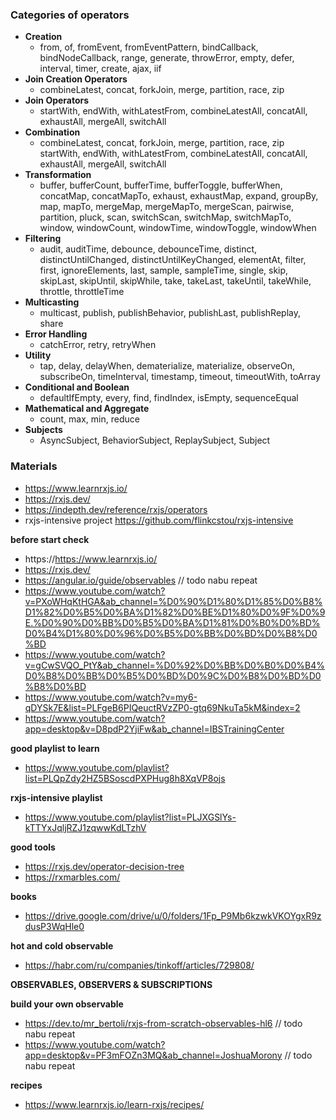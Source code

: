 ### Categories of operators

- **Creation**
    - from, of, fromEvent, fromEventPattern, bindCallback, bindNodeCallback, range, generate, throwError, empty, defer,
      interval, timer, create, ajax, iif
- **Join Creation Operators**
    - combineLatest, concat, forkJoin, merge, partition, race, zip
- **Join Operators**
    - startWith, endWith, withLatestFrom, combineLatestAll, concatAll, exhaustAll, mergeAll, switchAll
- **Combination**
    - combineLatest, concat, forkJoin, merge, partition, race, zip startWith, endWith, withLatestFrom, combineLatestAll,
      concatAll, exhaustAll, mergeAll, switchAll
- **Transformation**
    - buffer, bufferCount, bufferTime, bufferToggle, bufferWhen, concatMap, concatMapTo, exhaust, exhaustMap, expand,
      groupBy, map, mapTo, mergeMap, mergeMapTo, mergeScan, pairwise, partition, pluck, scan, switchScan, switchMap,
      switchMapTo, window, windowCount, windowTime, windowToggle, windowWhen
- **Filtering**
    - audit, auditTime, debounce, debounceTime, distinct, distinctUntilChanged, distinctUntilKeyChanged, elementAt,
      filter, first, ignoreElements, last, sample, sampleTime, single, skip, skipLast, skipUntil, skipWhile, take,
      takeLast, takeUntil, takeWhile, throttle, throttleTime
- **Multicasting**
    - multicast, publish, publishBehavior, publishLast, publishReplay, share
- **Error Handling**
    - catchError, retry, retryWhen
- **Utility**
    - tap, delay, delayWhen, dematerialize, materialize, observeOn, subscribeOn, timeInterval, timestamp, timeout,
      timeoutWith, toArray
- **Conditional and Boolean**
    - defaultIfEmpty, every, find, findIndex, isEmpty, sequenceEqual
- **Mathematical and Aggregate**
    - count, max, min, reduce
- **Subjects**
    - AsyncSubject, BehaviorSubject, ReplaySubject, Subject

### Materials

- https://www.learnrxjs.io/
- https://rxjs.dev/
- https://indepth.dev/reference/rxjs/operators
- rxjs-intensive project https://github.com/flinkcstou/rxjs-intensive

**before start check**

- https://https://www.learnrxjs.io/
- https://rxjs.dev/
- https://angular.io/guide/observables // todo nabu repeat
- https://www.youtube.com/watch?v=PXoWHqKtHGA&ab_channel=%D0%90%D1%80%D1%85%D0%B8%D1%82%D0%B5%D0%BA%D1%82%D0%BE%D1%80%D0%9F%D0%9E.%D0%90%D0%BB%D0%B5%D0%BA%D1%81%D0%B0%D0%BD%D0%B4%D1%80%D0%96%D0%B5%D0%BB%D0%BD%D0%B8%D0%BD
- https://www.youtube.com/watch?v=gCwSVQO_PtY&ab_channel=%D0%92%D0%BB%D0%B0%D0%B4%D0%B8%D0%BB%D0%B5%D0%BD%D0%9C%D0%B8%D0%BD%D0%B8%D0%BD
- https://www.youtube.com/watch?v=my6-qDYSk7E&list=PLFgeB6PIQeuctRVzZP0-gtq69NkuTa5kM&index=2
- https://www.youtube.com/watch?app=desktop&v=D8pdP2YjiFw&ab_channel=IBSTrainingCenter

**good playlist to learn**

- https://www.youtube.com/playlist?list=PLQpZdy2HZ5BSoscdPXPHug8h8XqVP8ojs

**rxjs-intensive playlist**

- https://www.youtube.com/playlist?list=PLJXGSlYs-kTTYxJqljRZJ1zqwwKdLTzhV

**good tools**

- https://rxjs.dev/operator-decision-tree
- https://rxmarbles.com/

**books**

- https://drive.google.com/drive/u/0/folders/1Fp_P9Mb6kzwkVKOYgxR9zdusP3WqHle0

**hot and cold observable**

- https://habr.com/ru/companies/tinkoff/articles/729808/

**OBSERVABLES, OBSERVERS & SUBSCRIPTIONS**

**build your own observable**

- https://dev.to/mr_bertoli/rxjs-from-scratch-observables-hl6 // todo nabu repeat
- https://www.youtube.com/watch?app=desktop&v=PF3mFOZn3MQ&ab_channel=JoshuaMorony // todo nabu repeat

**recipes**

- https://www.learnrxjs.io/learn-rxjs/recipes/

